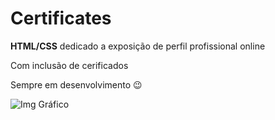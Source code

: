 # Certificates

**HTML/CSS** dedicado a exposição de perfil profissional online

Com inclusão de cerificados 

Sempre em desenvolvimento 😉


![Img Gráfico](https://publicdomainvectors.org/photos/cyberscooty-graph.png)
